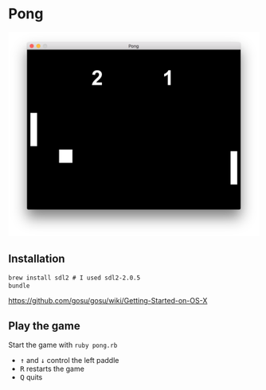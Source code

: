 # Pong

![screenshot](./screenshot.png)

## Installation

```
brew install sdl2 # I used sdl2-2.0.5
bundle
```

https://github.com/gosu/gosu/wiki/Getting-Started-on-OS-X

## Play the game

Start the game with `ruby pong.rb`

- <kbd>↑</kbd> and <kbd>↓</kbd> control the left paddle
- <kbd>R</kbd> restarts the game
- <kbd>Q</kbd> quits
